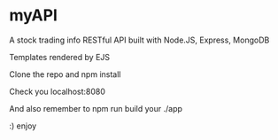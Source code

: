 # myAPI
A stock trading info RESTful API built with Node.JS, Express, MongoDB

Templates rendered by EJS

Clone the repo and npm install

Check you localhost:8080

And also remember to npm run build your ./app 

:) enjoy



